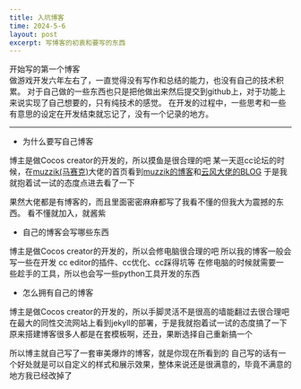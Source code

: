 ```yaml
---
title: 入坑博客
time: 2024-5-6
layout: post
excerpt: 写博客的初衷和要写的东西
---
```


<div class='blog-title'>开始写的第一个博客</div>

<div class='blog-head'>做游戏开发六年左右了，一直觉得没有写作和总结的能力，也没有自己的技术积累。
对于自己做的一些东西也只是把他做出来然后提交到github上，对于功能上来说实现了自己想要的，只有纯技术的感觉。
在开发的过程中，一些思考和一些有意思的设定在开发结束就忘记了，没有一个记录的地方。
</div>

---

- 为什么要写自己博客

<div class='info-track white-line'>博主是做Cocos creator的开发的，所以摸鱼是很合理的吧
某一天逛cc论坛的时候，在<a target='_blank' href='https://forum.cocos.org/u/1226085293/summary'>muzzik(马赛克)</a>大佬的首页看到<a target='_blank' href='https://muzzik.gitee.io/'>muzzik的博客</a>和<a target='_blank' href='https://blog.codingnow.com/'>云风大佬的BLOG</a>
于是我就抱着试一试的态度点进去看了一下

果然大佬都是有博客的，而且里面密密麻麻都写了我看不懂的但我大为震撼的东西。
看不懂就加入，就酱紫
</div>

- 自己的博客会写哪些东西

<div class='info-track white-line'>博主是做Cocos creator的开发的，所以会修电脑很合理的吧
所以我的博客一般会写一些在开发 cc editor的插件、cc优化、cc踩得坑等
在修电脑的时候就需要一些趁手的工具，所以也会写一些python工具开发的东西
</div>

- 怎么拥有自己的博客

<div class='info-track white-line'>博主是做Cocos creator的开发的，所以手脚灵活不是很高的墙能翻过去很合理吧
在最大的同性交流网站上看到jekyll的部署，于是我就抱着试一试的态度搞了一下
原来搭建博客很多人都是在套模板啊，还丑，果断选择自己重新搞一个

所以博主就自己写了一套审美爆炸的博客，就是你现在所看到的
自己写的话有一个好处就是可以自定义的样式和展示效果，整体来说还是很满意的，毕竟不满意的地方我已经改掉了
</div>
